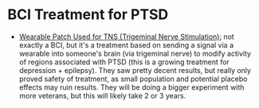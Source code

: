 # BCI Treatment for PTSD

 - [Wearable Patch Used for TNS (Trigeminal Nerve Stimulation):](http://onlinelibrary.wiley.com/doi/10.1111/ner.12399/full) not exactly a BCI, but it's a treatment based on sending a signal via a wearable into someone's brain (via trigeminal nerve) to modify activity of regions associated with PTSD (this is a growing treatment for depression + epilepsy). They saw pretty decent results, but really only proved safety of treatment, as small population and potential placebo effects may ruin results. They will be doing a bigger experiment with more veterans, but this will likely take 2 or 3 years.